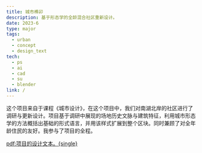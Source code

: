 ```yaml
---
title: 城市榫卯
description: 基于形态学的全龄混合社区重新设计。
date: 2023-6
type: major
tags:
  - urban
  - concept
  - design_text
tech:
  - ps
  - ai
  - cad
  - su
  - blender
link: /
---
```


这个项目来自于课程《城市设计》，在这个项目中，我们对南湖北岸的社区进行了调研与更新设计。项目基于调研中展现的场地历史文脉与建筑特征，利用城市形态学的方法概括出基础的形式语言，并用该样式扩展到整个区块。同时兼顾了对全年龄住民的友好。我参与了项目的全程。

[pdf:项目的设计文本。{single}](/projects/011/details/1.pdf)
